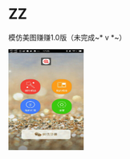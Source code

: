 # ZZ
模仿美图赚赚1.0版（未完成~* v *~）

<img src="https://github.com/xmutzlq/ZZ/blob/master/pic/5.jpg" width="150" height="200" alt="首页"/>

